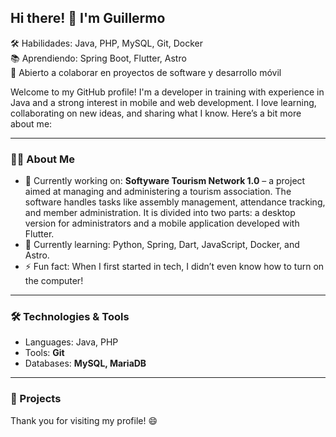 ## Hi there! 👋 I'm Guillermo

🛠️ Habilidades: Java, PHP, MySQL, Git, Docker  
📚 Aprendiendo: Spring Boot, Flutter, Astro  
🤝 Abierto a colaborar en proyectos de software y desarrollo móvil

Welcome to my GitHub profile! I'm a developer in training with experience in Java and a strong interest in mobile and web development. I love learning, collaborating on new ideas, and sharing what I know. Here’s a bit more about me:

---

### 👨‍💻 About Me
- 🔭 Currently working on: **Softyware Tourism Network 1.0** – a project aimed at managing and administering a tourism association. The software handles tasks like assembly management, attendance tracking, and member administration. It is divided into two parts: a desktop version for administrators and a mobile application developed with Flutter.
- 🌱 Currently learning: Python, Spring, Dart, JavaScript, Docker, and Astro.
- ⚡ Fun fact: When I first started in tech, I didn’t even know how to turn on the computer!

---

### 🛠 Technologies & Tools
- Languages: Java, PHP
- Tools: **Git**
- Databases: **MySQL, MariaDB**

---

### 🌟 Projects

Thank you for visiting my profile! 😄

